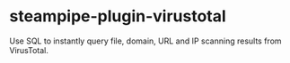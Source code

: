 # steampipe-plugin-virustotal
Use SQL to instantly query file, domain, URL and IP scanning results from VirusTotal.
